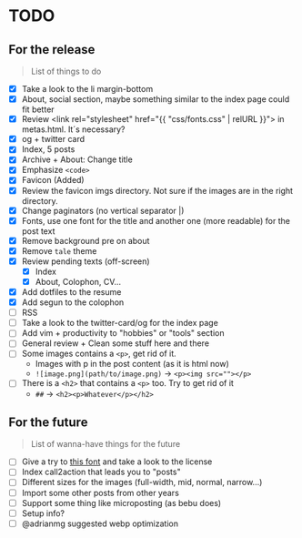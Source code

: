 # TODO


## For the release
> List of things to do

- [x] Take a look to the li margin-bottom
- [x] About, social section, maybe something similar to the index page could fit better
- [x] Review <link rel="stylesheet" href="{{ "css/fonts.css" | relURL }}"> in metas.html. It´s necessary?
- [x] og + twitter card
- [x] Index, 5 posts
- [x] Archive + About: Change title
- [x] Emphasize `<code>`
- [x] Favicon (Added)
- [x] Review the favicon imgs directory. Not sure if the images are in the right directory.
- [x] Change paginators (no vertical separator |)
- [x] Fonts, use one font for the title and another one (more readable) for the post text
- [x] Remove background pre on about
- [x] Remove `tale` theme
- [x] Review pending texts (off-screen)
    - [x] Index
    - [x] About, Colophon, CV...
- [x] Add dotfiles to the resume
- [x] Add segun to the colophon
- [ ] RSS
- [ ] Take a look to the twitter-card/og for the index page
- [ ] Add vim + productivity to "hobbies" or "tools" section
- [ ] General review + Clean some stuff here and there
- [ ] Some images contains a `<p>`, get rid of it.
    - Images with p in the post content (as it is html now)
    - `![image.png](path/to/image.png)` -> `<p><img src=""></p>`
- [ ] There is a `<h2>` that contains a `<p>` too. Try to get rid of it
    - `##` -> `<h2><p>Whatever</p></h2>`

## For the future
> List of wanna-have things for the future

- [ ] Give a try to [this font](https://berkeleygraphics.com/typefaces/berkeley-mono)
      and take a look to the license
- [ ] Index call2action that leads you to "posts"
- [ ] Different sizes for the images (full-width, mid, normal, narrow...)
- [ ] Import some other posts from other years
- [ ] Support some thing like microposting (as bebu does)
- [ ] Setup info?
- [ ] @adrianmg suggested webp optimization

